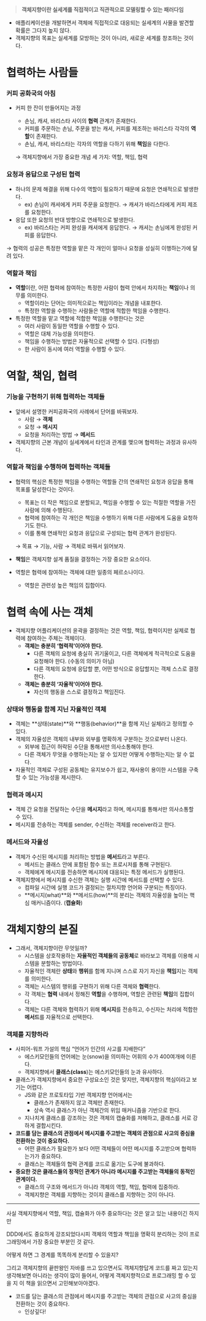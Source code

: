 > **객체지향이란 실세계를 직접적이고 직관적으로 모델링할 수 있는 패러다임**
- 애플리케이션을 개발하면서 객체에 직접적으로 대응되는 실세계의 사물을 발견할 확률은 그다지 높지 않다.
- 객체지향의 목표는 실세계를 모방하는 것이 아니라, 새로운 세계를 창조하는 것이다.
> 

# 협력하는 사람들

### 커피 공화국의 아침

- 커피 한 잔이 만들어지는 과정
    - 손님, 캐셔, 바리스타 사이의 **협력** 관계가 존재한다.
    - 커피를 주문하는 손님, 주문을 받는 캐셔, 커피를 제조하는 바리스타 각각의 **역할**이 존재한다.
    - 손님, 캐셔, 바리스타는 각자의 역할을 다하기 위해 **책임**을 다한다.
    
    → 객체지향에서 가장 중요한 개념 세 가지: 역할, 책임, 협력
    

### 요청과 응답으로 구성된 협력

- 하나의 문제 해결을 위해 다수의 역할이 필요하기 때문에 요청은 연쇄적으로 발생한다.
    - ex) 손님이 캐셔에게 커피 주문을 요청한다. → 캐셔가 바리스타에게 커피 제조를 요청한다.
- 응답 또한 요청의 반대 방향으로 연쇄적으로 발생한다.
    - ex) 바리스타는 커피 완성을 캐셔에게 응답한다. → 캐셔는 손님에게 완성된 커피를 응답한다.

→ 협력의 성공은 특정한 역할을 맡은 각 개인이 얼마나 요청을 성실히 이행하는가에 달려 있다.

### 역할과 책임

- **역할**이란, 어떤 협력에 참여하는 특정한 사람이 협력 안에서 차지하는 **책임**이나 의무를 의미한다.
    - 역할이라는 단어는 의미적으로는 책임이라는 개념을 내포한다.
    - 특정한 역할을 수행하는 사람들은 역할에 적합한 책임을 수행한다.
- 특정한 역할을 맡고 역할에 적합한 책임을 수행한다는 것은
    - 여러 사람이 동일한 역할을 수행할 수 있다.
    - 역할은 대체 가능성을 의미한다.
    - 책임을 수행하는 방법은 자율적으로 선택할 수 있다. (다형성)
    - 한 사람이 동시에 여러 역할을 수행할 수 있다.

# 역할, 책임, 협력

### 기능을 구현하기 위해 협력하는 객체들

- 앞에서 설명한 커피공화국의 사례에서 단어를 바꿔보자.
    - 사람 → **객체**
    - 요청 → **메시지**
    - 요청을 처리하는 방법 → **메서드**
- 객체지향의 근본 개념이 실세계에서 타인과 관계를 맺으며 협력하는 과정과 유사하다.

### 역할과 책임을 수행하며 협력하는 객체들

- 협력의 핵심은 특정한 책임을 수행하는 역할들 간의 연쇄적인 요청과 응답을 통해 목표를 달성한다는 것이다.
    - 목표는 더 작은 책임으로 분할되고, 책임을 수행할 수 있는 적절한 역할을 가진 사람에 의해 수행된다.
    - 협력에 참여하는 각 개인은 책임을 수행하기 위해 다른 사람에게 도움을 요청하기도 한다.
    - 이를 통해 연쇄적인 요청과 응답으로 구성되는 협력 관계가 완성된다.
    
    → 목표 → 기능, 사람 → 객체로 바꿔서 읽어보자.
    
- **책임**은 객체지향 설계 품질을 결정하는 가장 중요한 요소이다.
- 역할은 협력에 참여하는 객체에 대한 일종의 페르소나이다.
    - 역할은 관련성 높은 책임의 집합이다.

# 협력 속에 사는 객체

- 객체지향 어플리케이션의 윤곽을 결정하는 것은 역할, 책임, 협력이지만 실제로 협력에 참여하는 주체는 객체이다.
    - **객체는 충분히 ‘협력적’이어야 한다.**
        - 다른 객체의 요청에 충실히 귀기울이고, 다른 객체에게 적극적으로 도움을 요청해야 한다. (수동의 의미가 아님)
        - 다른 객체의 요청에 응답할 뿐, 어떤 방식으로 응답할지는 객체 스스로 결정한다.
    - **객체는 충분히 ‘자율적’이어야 한다.**
        - 자신의 행동을 스스로 결정하고 책임진다.

### 상태와 행동을 함께 지닌 자율적인 객체

- 객체는 **상태(state)**와 **행동(behavior)**을 함께 지닌 실체라고 정의할 수 있다.
- 객체의 자율성은 객체의 내부와 외부를 명확하게 구분하는 것으로부터 나온다.
    - 외부에 접근이 허락된 수단을 통해서만 의사소통해야 한다.
    - 다른 객체가 무엇을 수행하는지는 알 수 있지만 어떻게 수행하는지는 알 수 없다.
- 자율적인 객체로 구성된 공동체는 유지보수가 쉽고, 재사용이 용이한 시스템을 구축할 수 있는 가능성을 제시한다.

### 협력과 메시지

- 객체 간 요청을 전달하는 수단을 **메시지**라고 하며, 메시지를 통해서만 의사소통할 수 있다.
- 메시지를 전송하는 객체를 sender, 수신하는 객체를 receiver라고 한다.

### 메서드와 자율성

- 객체가 수신된 메시지를 처리하는 방법을 **메서드**라고 부른다.
    - 메서드는 클래스 안에 포함된 함수 또는 프로시저를 통해 구현된다.
    - 객체에게 메시지를 전송하면 메시지에 대응되는 특정 메서드가 실행된다.
- 객체지향에서 메시지를 수신한 객체는 실행 시간에 메서드를 선택할 수 있다.
    - 컴파일 시간에 실행 코드가 결정되는 절차지향 언어와 구분되는 특징이다.
    - **메시지(what)**와 **메서드(how)**의 분리는 객체의 자율성을 높이는 핵심 매커니즘이다. (**캡슐화**)

# 객체지향의 본질

- 그래서, 객체지향이란 무엇일까?
    - 시스템을 상호작용하는 **자율적인 객체들의 공동체**로 바라보고 객체를 이용해 시스템을 분할하는 방법이다.
    - 자율적인 객체란 **상태**와 **행위**를 함께 지니며 스스로 자기 자신을 **책임**지는 객체를 의미한다.
    - 객체는 시스템의 행위를 구현하기 위해 다른 객체와 **협력**한다.
    - 각 객체는 **협력** 내에서 정해진 **역할**을 수행하며, 역할은 관련된 **책임**의 집합이다.
    - 객체는 다른 객체와 협력하기 위해 **메시지**를 전송하고, 수신자는 처리에 적합한 **메서드**를 자율적으로 선택한다.

### 객체를 지향하라

- 사피어-워프 가설의 핵심 “언어가 인간의 사고를 지배한다”
    - 에스키모인들의 언어에는 눈(snow)을 의미하는 어휘의 수가 400여개에 이른다.
    - 객체지향에서 **클래스(class**)는 에스키모인들의 눈과 유사하다.
- 클래스가 객체지향에서 중요한 구성요소인 것은 맞지만, 객체지향의 핵심이라고 보기는 어렵다.
    - JS와 같은 프로토타입 기반 객체지향 언어에서는
        - 클래스가 존재하지 않고 객체만 존재한다.
        - 상속 역시 클래스가 아닌 객체간의 위임 매커니즘을 기반으로 한다.
    - 지나치게 클래스를 강조하는 것은 객체의 캡슐화를 저해하고, 클래스를 서로 강하게 결합시킨다.
- **코드를 담는 클래스의 관점에서 메시지를 주고받는 객체의 관점으로 사고의 중심을 전환하는 것이 중요하다.**
    - 어떤 클래스가 필요한가 보다 어떤 객체들이 어떤 메시지를 주고받으며 협력하는가가 중요하다.
    - 클래스는 객체들의 협력 관계를 코드로 옮기는 도구에 불과하다.
- **중요한 것은 클래스들의 정적인 관계가 아니라 메시지를 주고받는 객체들의 동적인 관계이다.**
    - 클래스의 구조와 메서드가 아니라 객체의 역할, 책임, 협력에 집중하라.
    - 객체지향은 객체를 지향하는 것이지 클래스를 지향하는 것이 아니다.

---

사실 객체지향에서 역할, 책임, 캡슐화가 아주 중요하다는 것은 알고 있는 내용이긴 하지만

DDD에서도 중요하게 강조되었다시피 객체의 역할과 책임을 명확히 분리하는 것이 프로그래밍에서 가장 중요한 부분인 것 같다.

어떻게 하면 그 경계를 똑똑하게 분리할 수 있을지?

그리고 객체지향의 끝판왕인 자바를 쓰고 있으면서도 객체지향답게 코드를 짜고 있는지 생각해보면 아니라는 생각이 많이 들어서, 어떻게 객체지향적으로 프로그래밍 할 수 있을 지 이 책을 읽으면서 고민해보아야겠다.

- 코드를 담는 클래스의 관점에서 메시지를 주고받는 객체의 관점으로 사고의 중심을 전환하는 것이 중요하다.
    - 인상깊다!
